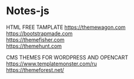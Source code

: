 # Notes-js
HTML FREE TAMPLATE
https://themewagon.com   
https://bootstrapmade.com   
https://themefisher.com  
https://themehunt.com        

CMS THEMES FOR WORDPRESS AND OPENCART                 
https://www.templatemonster.com/ru           
https://themeforest.net/
